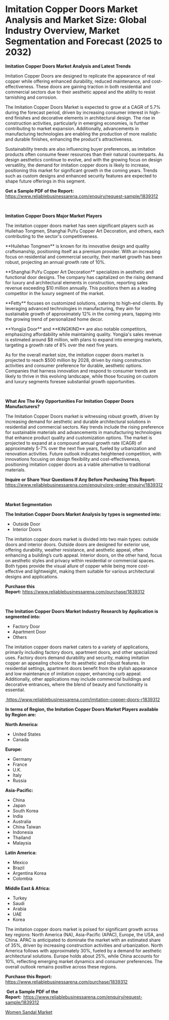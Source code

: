 <p><h1>Imitation Copper Doors Market Analysis and Market Size: Global Industry Overview, Market Segmentation and Forecast (2025 to 2032)</h1></p><p><strong>Imitation Copper Doors Market Analysis and Latest Trends</strong></p>
<p><p>Imitation Copper Doors are designed to replicate the appearance of real copper while offering enhanced durability, reduced maintenance, and cost-effectiveness. These doors are gaining traction in both residential and commercial sectors due to their aesthetic appeal and the ability to resist tarnishing and corrosion.</p><p>The Imitation Copper Doors Market is expected to grow at a CAGR of 5.7% during the forecast period, driven by increasing consumer interest in high-end finishes and decorative elements in architectural design. The rise in construction activities, particularly in emerging economies, is further contributing to market expansion. Additionally, advancements in manufacturing technologies are enabling the production of more realistic and durable finishes, enhancing the product's attractiveness.</p><p>Sustainability trends are also influencing buyer preferences, as imitation products often consume fewer resources than their natural counterparts. As design aesthetics continue to evolve, and with the growing focus on design versatility, the demand for imitation copper doors is likely to increase, positioning this market for significant growth in the coming years. Trends such as custom designs and enhanced security features are expected to shape future offerings in this segment.</p></p>
<p><strong>Get a Sample PDF of the Report:&nbsp;</strong> <a href="https://www.reliablebusinessarena.com/enquiry/request-sample/1839312?utm_campaign=1841&utm_medium=2&utm_source=Github&utm_content=ia&utm_term=10022025&utm_id=imitation-copper-doors">https://www.reliablebusinessarena.com/enquiry/request-sample/1839312</a></p>
<p>&nbsp;</p>
<p><strong>Imitation Copper Doors Major Market Players</strong></p>
<p><p>The imitation copper doors market has seen significant players such as Huilehao Tongmen, Shanghai PuYu Copper Art Decoration, and others, each contributing to the sector's competitiveness. </p><p>**Huilehao Tongmen** is known for its innovative design and quality craftsmanship, positioning itself as a premium provider. With an increasing focus on residential and commercial security, their market growth has been robust, projecting an annual growth rate of 10%. </p><p>**Shanghai PuYu Copper Art Decoration** specializes in aesthetic and functional door designs. The company has capitalized on the rising demand for luxury and architectural elements in construction, reporting sales revenue exceeding $10 million annually. This positions them as a leading competitor in the luxury segment of the market.</p><p>**Fetty** focuses on customized solutions, catering to high-end clients. By leveraging advanced technologies in manufacturing, they aim for sustainable growth of approximately 12% in the coming years, tapping into the growing trend of personalized home decor. </p><p>**Yongjia Door** and **KINGKIND** are also notable competitors, emphasizing affordability while maintaining quality. Yongjia's sales revenue is estimated around $8 million, with plans to expand into emerging markets, targeting a growth rate of 8% over the next five years.</p><p>As for the overall market size, the imitation copper doors market is projected to reach $500 million by 2028, driven by rising construction activities and consumer preference for durable, aesthetic options. Companies that harness innovation and respond to consumer trends are likely to thrive in this evolving landscape, while those focusing on custom and luxury segments foresee substantial growth opportunities.</p></p>
<p>&nbsp;</p>
<p><strong>What Are The Key Opportunities For Imitation Copper Doors Manufacturers?</strong></p>
<p><p>The Imitation Copper Doors market is witnessing robust growth, driven by increasing demand for aesthetic and durable architectural solutions in residential and commercial sectors. Key trends include the rising preference for sustainable materials and advancements in manufacturing technologies that enhance product quality and customization options. The market is projected to expand at a compound annual growth rate (CAGR) of approximately 5-7% over the next five years, fueled by urbanization and renovation activities. Future outlook indicates heightened competition, with innovations focusing on design flexibility and cost-effectiveness, positioning imitation copper doors as a viable alternative to traditional materials.</p></p>
<p><strong>Inquire or Share Your Questions If Any Before Purchasing This Report:</strong> <a href="https://www.reliablebusinessarena.com/enquiry/pre-order-enquiry/1839312?utm_campaign=1841&utm_medium=2&utm_source=Github&utm_content=ia&utm_term=10022025&utm_id=imitation-copper-doors">https://www.reliablebusinessarena.com/enquiry/pre-order-enquiry/1839312</a></p>
<p>&nbsp;</p>
<p><strong>Market Segmentation</strong></p>
<p><strong>The Imitation Copper Doors Market Analysis by types is segmented into:</strong></p>
<p><ul><li>Outside Door</li><li>Interior Doors</li></ul></p>
<p><p>The imitation copper doors market is divided into two main types: outside doors and interior doors. Outside doors are designed for exterior use, offering durability, weather resistance, and aesthetic appeal, often enhancing a building’s curb appeal. Interior doors, on the other hand, focus on aesthetic styles and privacy within residential or commercial spaces. Both types provide the visual allure of copper while being more cost-effective and lightweight, making them suitable for various architectural designs and applications.</p></p>
<p><strong>Purchase this Report:&nbsp;</strong><a href="https://www.reliablebusinessarena.com/purchase/1839312?utm_campaign=1841&utm_medium=2&utm_source=Github&utm_content=ia&utm_term=10022025&utm_id=imitation-copper-doors">https://www.reliablebusinessarena.com/purchase/1839312</a></p>
<p>&nbsp;</p>
<p><strong>The Imitation Copper Doors Market Industry Research by Application is segmented into:</strong></p>
<p><ul><li>Factory Door</li><li>Apartment Door</li><li>Others</li></ul></p>
<p><p>The imitation copper doors market caters to a variety of applications, primarily including factory doors, apartment doors, and other specialized uses. Factory doors demand durability and security, making imitation copper an appealing choice for its aesthetic and robust features. In residential settings, apartment doors benefit from the stylish appearance and low maintenance of imitation copper, enhancing curb appeal. Additionally, other applications may include commercial buildings and decorative entrances, where the blend of beauty and functionality is essential.</p></p>
<p><a href="https://www.reliablebusinessarena.com/imitation-copper-doors-r1839312?utm_campaign=1841&utm_medium=2&utm_source=Github&utm_content=ia&utm_term=10022025&utm_id=imitation-copper-doors">&nbsp;https://www.reliablebusinessarena.com/imitation-copper-doors-r1839312</a></p>
<p><strong>In terms of Region, the Imitation Copper Doors Market Players available by Region are:</strong></p>
<p>
    <p> <strong> North America: </strong>
        <ul>
            <li>United States</li>
            <li>Canada</li>
        </ul>
        </p> 
    <p> <strong> Europe: </strong>
        <ul>
            <li>Germany</li>
            <li>France</li>
            <li>U.K.</li>
            <li>Italy</li>
            <li>Russia</li>
        </ul>
        </p> 
    <p> <strong> Asia-Pacific: </strong>
        <ul>
            <li>China</li>
            <li>Japan</li>
            <li>South Korea</li>
            <li>India</li>
            <li>Australia</li>
            <li>China Taiwan</li>
            <li>Indonesia</li>
            <li>Thailand</li>
            <li>Malaysia</li>
        </ul>
        </p> 
    <p> <strong> Latin America: </strong>
        <ul>
            <li>Mexico</li>
            <li>Brazil</li>
            <li>Argentina Korea</li>
            <li>Colombia</li>
        </ul>
        </p> 
    <p> <strong> Middle East & Africa: </strong>
        <ul>
            <li>Turkey</li>
            <li>Saudi</li>
            <li>Arabia</li>
            <li>UAE</li>
            <li>Korea</li>
        </ul>
    </p>
    </p>
<p><p>The imitation copper doors market is poised for significant growth across key regions: North America (NA), Asia-Pacific (APAC), Europe, the USA, and China. APAC is anticipated to dominate the market with an estimated share of 35%, driven by increasing construction activities and urbanization. North America follows with approximately 30%, fueled by a demand for aesthetic architectural solutions. Europe holds about 25%, while China accounts for 10%, reflecting emerging market dynamics and consumer preferences. The overall outlook remains positive across these regions.</p></p>
<p><strong>Purchase this Report: </strong><a href="https://www.reliablebusinessarena.com/purchase/1839312?utm_campaign=1841&utm_medium=2&utm_source=Github&utm_content=ia&utm_term=10022025&utm_id=imitation-copper-doors">https://www.reliablebusinessarena.com/purchase/1839312</a></p>
<p>&nbsp;<strong>Get a Sample PDF of the Report:&nbsp;&nbsp;</strong><a href="https://www.reliablebusinessarena.com/enquiry/request-sample/1839312?utm_campaign=1841&utm_medium=2&utm_source=Github&utm_content=ia&utm_term=10022025&utm_id=imitation-copper-doors">https://www.reliablebusinessarena.com/enquiry/request-sample/1839312</a></p>
<p><strong></strong></p>
<p><p><a href="https://github.com/julyju69/Market-Research-Report-List-6/blob/main/women-sandal-market.md?utm_campaign=1841&utm_medium=2&utm_source=Github&utm_content=ia&utm_term=10022025&utm_id=imitation-copper-doors">Women Sandal Market</a></p></p>